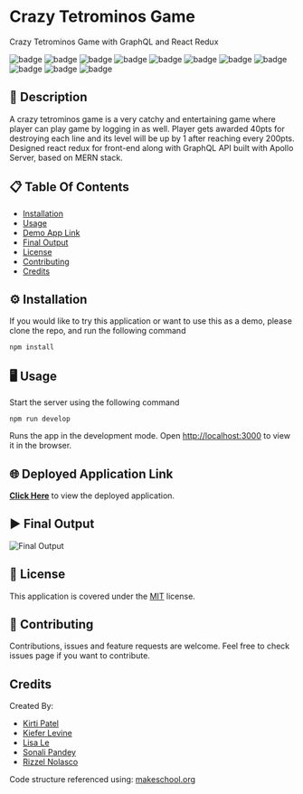 # Crazy Tetrominos Game
Crazy Tetrominos Game with GraphQL and React Redux

![badge](https://img.shields.io/badge/licence-MIT-green) ![badge](https://img.shields.io/badge/-HTML-red) ![badge](https://img.shields.io/badge/-CSS-red) ![badge](https://img.shields.io/badge/-Javascript-red) ![badge](https://img.shields.io/badge/-Node.js-red) ![badge](https://img.shields.io/badge/-React-red) ![badge](https://img.shields.io/badge/-graphQL-red) ![badge](https://img.shields.io/badge/-apolloServerExpress-red) ![badge](https://img.shields.io/badge/-bcrypt-red) ![badge](https://img.shields.io/badge/-mongoose-red) ![badge](https://img.shields.io/badge/-jsonwebtoken-red)

## 📜 Description 

A crazy tetrominos game is a very catchy and entertaining game where player can play game by logging in as well. Player gets awarded 40pts for destroying each line and its level will be up by 1 after reaching every 200pts. Designed react redux for front-end along with GraphQL API built with Apollo Server, based on MERN stack.

## 📋 Table Of Contents 
- [Installation](#%EF%B8%8F-installation)
- [Usage](#%EF%B8%8F-usage) 
- [Demo App Link](#-deployed-application-link) 
- [Final Output](#%EF%B8%8F-final-output) 
- [License](#-license) 
- [Contributing](#-contributing) 
- [Credits](#credits) 

## ⚙️ Installation 

If you would like to try this application or want to use this as a demo, please clone the repo, and run the following command 

``` 
npm install
``` 

## 🖥️ Usage 

Start the server using the following command
``` 
npm run develop 
``` 
Runs the app in the development mode.
Open [http://localhost:3000](http://localhost:3000) to view it in the browser.

## 🌐 Deployed Application Link 

[**Click Here**](https://crazy-tetrominos.herokuapp.com/) to view the deployed application. 

## ▶️ Final Output 

![Final Output](./demo/demo.gif) 

## 📝 License 

This application is covered under the [MIT](https://choosealicense.com/licenses/mit/) license. 

## 🤝 Contributing 

Contributions, issues and feature requests are welcome. Feel free to check issues page if you want to contribute. 

## Credits 

Created By:
 * [Kirti Patel](https://github.com/kirti18patel)
 * [Kiefer Levine](https://github.com/rookieprime )
 * [Lisa Le](https://github.com/lisahuele)
 * [Sonali Pandey](https://github.com/sonali-pandey)
 * [Rizzel Nolasco](https://github.com/rizznn)

Code structure referenced using: [makeschool.org](https://makeschool.org/mediabook/oa/tutorials/react-redux-tetris-app-tutorial-o4s/tetris-introduction)